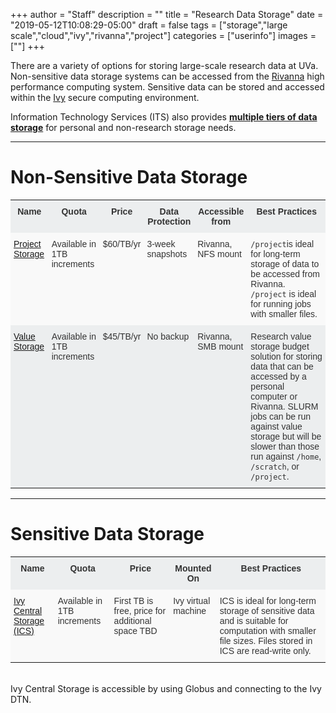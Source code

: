 +++
author = "Staff"
description = ""
title = "Research Data Storage"
date = "2019-05-12T10:08:29-05:00"
draft = false
tags = ["storage","large scale","cloud","ivy","rivanna","project"]
categories = ["userinfo"]
images = [""]
+++


<p class="lead">There are a variety of options for storing large-scale research data at UVa. Non-sensitive data storage systems can be accessed from the <a href="/userinfo/rivanna/">Rivanna</a> high performance computing system. Sensitive data can be stored and accessed within the <a href="/userinfo/ivy/">Ivy</a> secure computing environment.</p>

<p class="lead">Information Technology Services (ITS) also provides <a href="https://virginia.service-now.com/its?id=kb_article&sys_id=2ca18093db7ac744f032f1f51d9619eb" target="_new"><b>multiple tiers of data storage</b></a> for personal and non-research storage needs.</p>

<style type="text/css">
.tg  {border-collapse:collapse;border-spacing:0;border-color:#ccc;}
.tg td{font-family:Arial, sans-serif;font-size:14px;padding:10px 5px;border-style:solid;border-width:0px;overflow:hidden;word-break:normal;border-color:#ccc;color:#333;background-color:#fff;}
.tg th{font-family:Arial, sans-serif;font-size:14px;font-weight:normal;padding:10px 5px;border-style:solid;border-width:0px;overflow:hidden;word-break:normal;border-color:#ccc;color:#333;background-color:#f0f0f0;}
.tg .tg-hy9w{background-color:#eceeef;border-color:inherit;vertical-align:top}
.tg .tg-dc35{background-color:#f9f9f9;border-color:inherit;vertical-align:top}
.tg .tg-0qmj{font-weight:bold;background-color:#eceeef;border-color:inherit;vertical-align:top}
</style>

- - -

# Non-Sensitive Data Storage

<table class="tg">
  <tr>
    <th class="tg-0qmj">Name</th>
    <th class="tg-0qmj">Quota</th>
    <th class="tg-0qmj">Price</th>
    <th class="tg-0qmj">Data Protection</th>
    <th class="tg-0qmj">Accessible from</th>
    <th class="tg-0qmj">Best Practices</th>
  </tr>
  <tr>
    <td class="tg-dc35"><a href="/userinfo/storage/non-sensitive-data/#project">Project Storage</a></td> 
    <td class="tg-dc35">Available in 1TB increments</td>
    <td class="tg-dc35">$60/TB/yr</td>
    <td class="tg-dc35">3-week snapshots</td>
    <td class="tg-dc35">Rivanna, NFS mount</td>
    <td class="tg-dc35"><code>/project</code>is ideal for long-term storage of data to be accessed from Rivanna. <code>/project</code> is ideal for running jobs with smaller files.</td>
  </tr>
  <tr>
    <td class="tg-hy9w"><a href="/userinfo/storage/research-value">Value Storage</a></td>  
    <td class="tg-hy9w">Available in 1TB increments</td>
    <td class="tg-hy9w">$45/TB/yr</td>
    <td class="tg-hy9w">No backup</td>
    <td class="tg-hy9w">Rivanna, SMB mount</td>
    <td class="tg-hy9w">Research value storage budget solution for storing data that can be accessed by a personal computer or Rivanna. SLURM jobs can be run against value storage but will be slower than those run against <code>/home</code>, <code>/scratch</code>, or <code>/project</code>.</td>
  </tr>
</table>

- - -

# Sensitive Data Storage

<table class="tg">
  <tr>
    <th class="tg-0qmj">Name</th>
    <th class="tg-0qmj">Quota</th>
    <th class="tg-0qmj">Price</th>
    <th class="tg-0qmj">Mounted On</th>
    <th class="tg-0qmj">Best Practices</th>
  </tr>
  <tr>
    <td class="tg-dc35"><a href="/userinfo/storage/sensitive-data/#ivy-central-storage">Ivy Central Storage (ICS)</a></td>
    <td class="tg-dc35">Available in 1TB increments</td>
    <td class="tg-dc35">First TB is free, price for additional space TBD</td>
    <td class="tg-dc35">Ivy virtual machine</td>
    <td class="tg-dc35">ICS is ideal for long-term storage of sensitive data and is suitable for computation with smaller file sizes. Files stored in ICS are read-write only.</td>
  </tr>
</table>

<br />
Ivy Central Storage is accessible by using Globus and connecting to the Ivy DTN.

